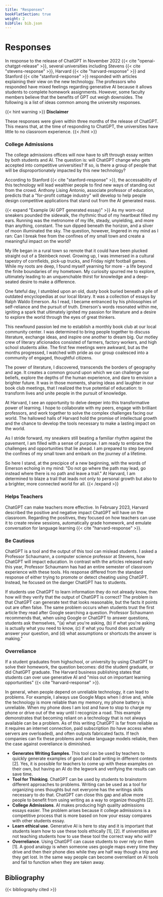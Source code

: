 ```yaml
---
title: "Responses"
bookFlatSection: true
weight: 2
bibFile: bib.json
---
```


# Responses

In response to the release of ChatGPT in November 2022 {{< cite "openai-chatgpt-release" >}}, several universities including Stevens {{< cite "stevens-response" >}}, Harvard {{< cite "harvard-response" >}} and Stanford {{< cite "stanford-response" >}} responded with articles explaining their view on the new technology. The professors who responded have mixed feelings regarding generative AI because it allows students to complete homework assignments. However, some faculty members believe that the benefits of GPT out weigh downsides. The following is a list of ideas common among the university responses.

{{< hint warning >}}
**Disclaimer**

These responses were given within three months of the release of ChatGPT. This means that, at the time of responding to ChatGPT, the universities have little to no classroom experience.
{{< /hint >}}

### College Admissions

The college admissions offices will now have to sift through essay written by both students and AI. The question is: will ChatGPT change who gets accepted into competitive universities? If so, is there a group of people that will be disproportionately impacted by this new technology?

According to Stanford {{< cite "stanford-response" >}}, the accessability of this technology will lead wealthier people to find new ways of standing out from the crowd. Anthony Lising Antonio, associate professor of education, predicts that a "for-profit cottage industry" will develop to help people design competitive applications that stand out from the AI generated mass.

{{< expand "Example (AI GPT generated essay)" >}}
As my worn-out sneakers pounded the sidewalk, the rhythmic thud of my heartbeat filled my ears. Running was the metronome of my life, steady, unyielding, and more than anything, constant. The sun dipped beneath the horizon, and a sliver of moon illuminated the sky. The question, however, lingered in my mind as I ran: Can I break free from the confines of my small town and create a meaningful impact on the world?

My life began in a rural town so remote that it could have been plucked straight out of a Steinbeck novel. Growing up, I was immersed in a cultural tapestry of cornfields, pick-up trucks, and Friday night football games. While my roots are deep, I found myself yearning for more - a life beyond the finite boundaries of my hometown. My curiosity spurred me to explore, ultimately leading to an unquenchable thirst for knowledge and a deep-seated desire to make a difference.

One fateful day, I stumbled upon an old, dusty book buried beneath a pile of outdated encyclopedias at our local library. It was a collection of essays by Ralph Waldo Emerson. As I read, I became entranced by his philosophies of self-reliance and the pursuit of truth. Emerson's words resonated within me, igniting a spark that ultimately ignited my passion for literature and a desire to explore the world through the eyes of great thinkers.

This newfound passion led me to establish a monthly book club at our local community center. I was determined to bring people together to discuss literature, exchange ideas, and inspire one another to dream big. Our motley crew of literary aficionados consisted of farmers, factory workers, and high school students alike. The first few meetings were awkward, but as the months progressed, I watched with pride as our group coalesced into a community of engaged, thoughtful citizens.

The power of literature, I discovered, transcends the borders of geography and age. It creates a common ground upon which we can challenge our beliefs, explore the depths of the human experience, and dare to envision a brighter future. It was in those moments, sharing ideas and laughter in our book club meetings, that I realized the true potential of education: to transform lives and unite people in the pursuit of knowledge.

At Harvard, I see an opportunity to delve deeper into this transformative power of learning. I hope to collaborate with my peers, engage with brilliant professors, and work together to solve the complex challenges facing our world. The hallowed halls of Harvard hold the promise of intellectual growth and the chance to develop the tools necessary to make a lasting impact on the world.

As I stride forward, my sneakers still beating a familiar rhythm against the pavement, I am filled with a sense of purpose. I am ready to embrace the challenges and opportunities that lie ahead. I am prepared to step beyond the confines of my small town and embark on the journey of a lifetime.

So here I stand, at the precipice of a new beginning, with the words of Emerson echoing in my mind: "Do not go where the path may lead, go instead where there is no path and leave a trail." At Harvard, I am determined to blaze a trail that leads not only to personal growth but also to a brighter, more connected world for all.
{{< /expand >}}

### Helps Teachers

ChatGPT can make teachers more effective. In February 2023, Harvard described the positive and negative impact ChatGPT will have on the classroom. Regarding the positives, they focused on how teachers can use it to create review sessions, automatically grade homework, and emulate conversation for language learning {{< cite "harvard-response" >}}.

### Be Cautious

ChatGPT is a tool and the output of this tool can mislead students. I asked a Professor Schaumann, a computer science professor at Stevens, how ChatGPT will impact education. In contrast with the articles released early this year, Professor Schaumann has had an entire semester of classroom experience with these tools. His response differed from the standard response of either trying to promote or detect cheating using ChatGPT. Instead, he focused on the danger ChatGPT has to students.

If students use ChatGPT to learn information they do not already know, then how will they verify that the output of ChatGPT is correct? The problem is that ChatGPT can generate text that looks reasonable, but the facts it points out are often false. The same problem occurs when students trust the first article they read after Google searching a question. Professor Schaumann recommends that, when using Google or ChatGPT to answer questions, students ask themselves, "(a) what you're asking, (b) if what you're asking is actually what you need to know, (c) if what you found does actually answer your question, and (d) what assumptions or shortcuts the answer is making."

### Overreliance

If a student graduates from highschool, or university by using ChatGPT to solve their homework, the question becomes: did the student graduate, or did ChatGPT graduate. The Harvard business publishing states that students can over use generative AI and "miss out on important learning opportunities" {{< cite "harvard-response" >}}.

In general, when people depend on unreliable technology, it can lead to problems. For example, I always use Google Maps when I drive and, while the technology is more reliable than my memory, my phone battery is unreliable. When my phone does I am lost and have to stop to charge my phone or drive out of the way until I recognize a road. This example demonstrates that becoming reliant on a technology that is not always available can be a problem. As of this writing ChatGPT is far from reliable as it requires an internet connection, paid subscription (to have access when servers are overloaded), and often outputs fabricated facts. If tech companies can fix these problems and make language models reliable, then the case against overeliance is diminished.

- **Generates Writing Samples**. This tool can be used by teachers to quickly generate examples of good and bad writing in different contexts [2]. Yes, it is possible for teachers to come up with these examples on their own, but having an AI do the legwork and verifying the results can save time.
- **Tool for Thinking**. ChatGPT can be used by students to brainstorm different approaches to problems. Writing can be used as a tool for organizing ones thoughts but not everyone has the writings skills necessary to do that. ChatGPT can close this gap and allow more people to benefit from using writing as a way to organize thoughts [2].
- **College Admissions**. AI makes producing high quality admissions essays easier. The problem arises because it college admissions is a competitive process that is more based on how your essay compares with other students essay.
- **Learn ethical use**. Generative AI is here to stay and it is important that students learn how to use these tools ethically [1], [2]. If universities are not teaching students how to use these tool the correct way who will?
- **Overreliance**. Using ChatGPT can cause students to over rely on them [1]. A good analogy is when someone uses google maps every time they drive and then their phone dies while they are half way though a trip and they get lost. In the same way people can become overreliant on AI tools and fail to function when they are taken away.


## Bibliography 

{{< bibliography cited >}}